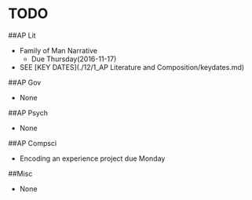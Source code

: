 # TODO

##AP Lit  
- Family of Man Narrative
    * Due Thursday(2016-11-17)
- SEE [KEY DATES](./12/1_AP Literature and Composition/keydates.md)

##AP Gov  
- None

##AP Psych
- None

##AP Compsci
- Encoding an experience project due Monday

##Misc
- None
